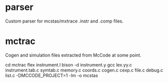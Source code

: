 # parser

Custom parser for mcstas/mxtrace .instr and .comp files.

# mctrac

Cogen and simulation files extracted from McCode at some point.

cd mctrac
flex instrument.l
bison -d instrument.y 
gcc lex.yy.c instrument.tab.c symtab.c memory.c coords.c cogen.c cexp.c file.c debug.c list.c -DMCCODE_PROJECT=1 -lm -o mcstas
